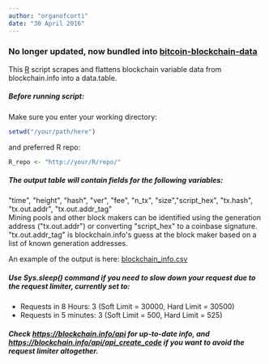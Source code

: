 ```yaml
---
author: "organofcorti"
date: "30 April 2016"
---
```


### No longer updated, now bundled into [bitcoin-blockchain-data](https://github.com/organofcorti/bitcoin-blockchain-data)

This [R](http://r-project.org) script scrapes and flattens blockchain variable data from blockchain.info into a data.table. 


##### Before running script:
Make sure you enter your working directory:  
```R
setwd("/your/path/here")
```  
and preferred R repo:  
```R
R_repo <- "http://your/R/repo/"
```
  
##### The output table will contain fields for the following variables:
"time", "height", "hash", "ver", "fee", "n_tx", "size","script_hex", "tx.hash", "tx.out.addr", "tx.out.addr_tag"  
Mining pools and other block makers can be identified using the generation address ("tx.out.addr") or converting "script_hex" to a coinbase signature. "tx.out.addr_tag" is blockchain.info's guess at the block maker based on a list of known generation addresses.  

An example of the output is here: [blockchain_info.csv](https://github.com/organofcorti/blockchain-info-scraper/blob/master/blockchain_info.csv)


##### Use Sys.sleep() command if you need to slow down your request due to the request limiter, currently set to:
   * Requests in 8 Hours: 3 (Soft Limit = 30000, Hard Limit = 30500) 
   * Requests in 5 minutes: 3 (Soft Limit = 500, Hard Limit = 525) 

  
##### Check https://blockchain.info/api for up-to-date info, and https://blockchain.info/api/api_create_code if you want to avoid the request limiter altogether.


